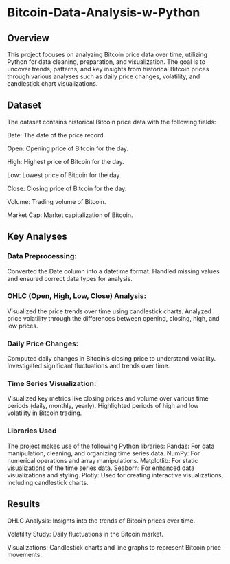 # Bitcoin-Data-Analysis-w-Python

## Overview
This project focuses on analyzing Bitcoin price data over time, utilizing Python for data cleaning, preparation, and visualization. The goal is to uncover trends, patterns, and key insights from historical Bitcoin prices through various analyses such as daily price changes, volatility, and candlestick chart visualizations.

## Dataset
The dataset contains historical Bitcoin price data with the following fields:

Date: The date of the price record.

Open: Opening price of Bitcoin for the day.

High: Highest price of Bitcoin for the day.

Low: Lowest price of Bitcoin for the day.

Close: Closing price of Bitcoin for the day.

Volume: Trading volume of Bitcoin.

Market Cap: Market capitalization of Bitcoin.

## Key Analyses
### Data Preprocessing:
Converted the Date column into a datetime format.
Handled missing values and ensured correct data types for analysis.

### OHLC (Open, High, Low, Close) Analysis:
Visualized the price trends over time using candlestick charts.
Analyzed price volatility through the differences between opening, closing, high, and low prices.

### Daily Price Changes:
Computed daily changes in Bitcoin’s closing price to understand volatility.
Investigated significant fluctuations and trends over time.

### Time Series Visualization:
Visualized key metrics like closing prices and volume over various time periods (daily, monthly, yearly).
Highlighted periods of high and low volatility in Bitcoin trading.

### Libraries Used
The project makes use of the following Python libraries:
Pandas: For data manipulation, cleaning, and organizing time series data.
NumPy: For numerical operations and array manipulations.
Matplotlib: For static visualizations of the time series data.
Seaborn: For enhanced data visualizations and styling.
Plotly: Used for creating interactive visualizations, including candlestick charts.


## Results
OHLC Analysis: Insights into the trends of Bitcoin prices over time.

Volatility Study: Daily fluctuations in the Bitcoin market.

Visualizations: Candlestick charts and line graphs to represent Bitcoin price movements.
